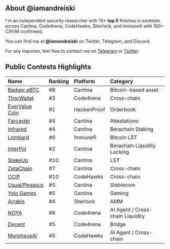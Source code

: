 ## About @iamandreiski
I'm an independent security researcher with 10+ **top 5** finishes in contests across Cantina, Code4rena, CodeHawks, Sherlock, and Immunefi with 100+ C/H/M confirmed.

You can find me at **@iamandreiski** on Twitter, Telegram, and Discord.

For any inquiries, feel free to contact me on [Telegram](https://t.me/iamandreiski) or [Twitter](https://twitter.com/iamandreiski).

## Public Contests Highlights

| Name | Ranking | Platform | Category |
|:-----|:--------|:---------|:---------|
| [Badger eBTC](https://cantina.xyz/competitions/f57ffb47-0ded-4f04-bcec-ecd7d47fad58/leaderboard) | #8 | Cantina | Bitcoin-based asset |
| [ThorWallet](https://code4rena.com/audits/2025-02-thorwallet) | #3 | Code4rena | Cross-chain |
| [EverValue Coin](https://hackenproof.com/audit-programs/evervalue-coin-dualdefense-audit?tab=hackers) | #1 | HackenProof | Orderbook |
| [Farcaster](https://cantina.xyz/competitions/f9326d2b-bb99-45a9-88c5-94c54aa1823a/leaderboard) | #4 | Cantina | Attestations |
| [Infrared](https://cantina.xyz/competitions/ac5f64e6-3bf2-4269-bbb0-4bcd70425a1d/leaderboard) | #4 | Cantina | Berachain Staking |
| [Lombard](https://immunefi.com/audit-competition/audit-comp-lombard/leaderboard/#top) | #6 | Immunefi | Bitcoin LST |
| [InterPol](https://cantina.xyz/competitions/55023131-27df-44e4-af46-bec298d0fa8e/leaderboard) | #2 | Cantina | Berachain Liquidity Locking |
| [StakeUp](https://cantina.xyz/competitions/61087007-c7e9-4c4e-9d90-4e118933fecf/leaderboard) | #10 | Cantina | LST |
| [ZetaChain](https://cantina.xyz/competitions/80a33cf0-ad69-4163-a269-d27756aacb5e/leaderboard) | #7 | Cantina | Cross-chain |
| [CCIP](https://codehawks.cyfrin.io/c/2024-07-CL-CCIP/results?lt=contest&page=2&sc=reward&sj=reward&t=leaderboard) | #10 | CodeHawks | Cross-chain |
| [Usual/Pegasus](https://cantina.xyz/competitions/31a752e3-8ece-49b3-a9ee-d7294c659340/leaderboard) | #5 | Cantina | Stablecoin |
| [Yolo Games](https://cantina.xyz/competitions/a2c3cc6a-e384-495f-9751-5d7e657bc219/leaderboard) | #5 | Cantina | Gaming |
| [Arrakis](https://audits.sherlock.xyz/contests/195) | #4 | Sherlock | AMM |
| [NOYA](https://code4rena.com/audits/2024-04-noya) | #8 | Code4rena | AI Agent / Cross-chain Liquidity |
| [Decent](https://code4rena.com/audits/2024-01-decent) | #5 | Code4rena | Bridge |
| [MorpheusAI](https://codehawks.cyfrin.io/c/2024-01-Morpheus/results?lt=contest&page=1&sc=reward&sj=reward&t=leaderboard) | #5 | CodeHawks | AI Agent / Cross-chain |

